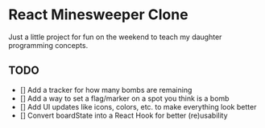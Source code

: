 # React Minesweeper Clone

Just a little project for fun on the weekend to teach my daughter programming concepts.

## TODO

- [] Add a tracker for how many bombs are remaining
- [] Add a way to set a flag/marker on a spot you think is a bomb
- [] Add UI updates like icons, colors, etc. to make everything look better
- [] Convert boardState into a React Hook for better (re)usability

